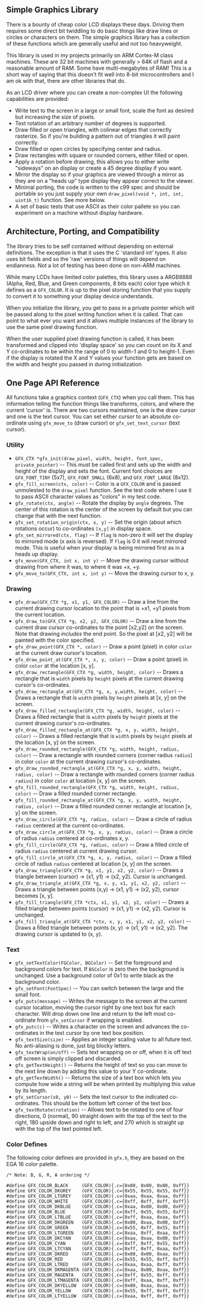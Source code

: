 Simple Graphics Library
-----------------------

There is a bounty of cheap color LCD displays these days. Driving them
requires some direct bit twiddling to do basic things like draw lines
or circles or characters on them. The simple graphics library has a
collection of these functions which are generally useful and not too
heavyweight.

This library is used in my projects primarily on ARM Cortex-M class
machines. These are 32 bit machines with generally > 64K of flash and
a reasonable amount of RAM. Some have multi-megabytes of RAM! This is
a short way of saying that this doesn't fit well into 8-bit
microcontrollers and I am ok with that, there are other libraries that
do.

As an LCD driver where you can create a non-complex UI the following
capabilities are provided:

 * Write text to the screen in a large or small font, scale the
   font as desired but increasing the size of pixels.
 * Text rotation of an arbitrary number of degrees is supported.
 * Draw filled or open triangles, with colinear edges that correctly
   rasterize. So if you're building a pattern out of triangles it will
   paint correctly.
 * Draw filled or open circles by specifying center and radius.
 * Draw rectangles with square or rounded corners, either filled or
   open.
 * Apply a rotation before drawing, this allows you to either write
   "sideways" on an display or create a 45 degree display if you want.
 * Mirror the display so if your graphics are viewed through a mirror
   as they are on a "heads up" type display they appear correct to
   the viewer.
 * Minimal porting, the code is written to the c99 spec and should be
   portable so you just supply your own
   `draw_pixel(void *, int, int, uint16_t)` function. See more below.
 * A set of basic tests that use ASCII as their color pallete so you
   can experiment on a machine without display hardware.

## Architecture, Porting, and Compatibility

The library tries to be self contained without depending on external
definitions. The exception is that it uses the C 'standard int' types.
It also uses bit fields and so the 'raw' versions of things will depend
on endianness. Not a lot of testing has been done on non-ARM machines.

While many LCDs have limited color palettes, this library uses a
ARGB8888 (Alpha, Red, Blue, and Green components, 8 bits each) color
type which it defines as a `GFX_COLOR`. It is up to the pixel storing
function that you supply to convert it to something your display device
understands.

When you initialize the library, you get to pass in a private pointer
which will be passed along to the pixel writing function when it is
called. That can point to what ever you want and it allows multiple
instances of the library to use the same pixel drawing function.

When the user supplied pixel drawing function is called, it has been
transformed and clipped into 'display space' so you can count on its
X and Y co-ordinates to be within the range of 0 to width-1 and 0 to
height-1. Even if the display is rotated the X and Y values your function
gets are based on the width and height you passed in during initialization.

## One Page API Reference

All functions take a graphics context (`GFX_CTX`) when you call them.
This has information telling the function things like transforms, colors,
and where the current 'cursor' is. There are two cursors maintained, one
is the draw cursor and one is the text cursor. You can set either cursor
to an absolute co-ordinate using `gfx_move_to` (draw cursor) or 
`gfx_set_text_cursor` (text cursor).

### Utility
  * `GFX_CTX *gfx_init(draw_pixel, width, height, font_spec, private_pointer)` -- This must be
	called first and sets up the width and height of the display and
	sets the font. Current font choices are `GFX_FONT_TINY` (5x7),
	`GFX_FONT_SMALL` (6x8), and `GFX_FONT_LARGE` (8x12).
  * `gfx_fill_screen(ctx, color)` -- Color is a `GFX_COLOR` and is passed
	unmolested to the `draw_pixel` function. See the test code where
	I use it to pass ASCII character values as "colors" in my
	test code.
  * `gfx_rotate(ctx, angle)` -- Rotate the display by `angle` degrees.
    The center of this rotation is the center of the screen by default
	but you can change that with the next function.
  * `gfx_set_rotation_origin(ctx, x, y)` -- Set the origin (about which
	rotations occur) to co-ordinates `[x,y]` in display space.
  * `gfx_set_mirrored(ctx, flag)` -- If `flag` is non-zero it will set
	the display to mirrored mode (x axis is reversed). If `flag` is 0
	it will reset mirrored mode. This is useful when your
	display is being mirrored first as in a heads up display.
  * `gfx_move(GFX_CTX, int x, int y)` -- Move the drawing cursor without
    drawing from where it was, to where it was +x, +y.
  * `gfx_move_to(GFX_CTX, int x, int y)` -- Move the drawing cursor to
     x, y.

### Drawing
  * `gfx_draw(GFX_CTX *g, x1, y1, GFX_COLOR)` -- Draw a line from
	the current drawing cursor location to the point that is +x1, +y1
	pixels from the current location.
  * `gfx_draw_to(GFX_CTX *g, x2, y2, GFX_COLOR)` -- Draw a line from
	the current draw cursor co-ordinates to the point [x2,y2] on the
	screen. Note that drawing _includes_ the end point. So the pixel
	at [x2, y2] will be painted with the color specified.
  * `gfx_draw_point(GFX_CTX *, color)` -- Draw a point (pixel) in color 
	`color` at the current draw cursor's location.
  * `gfx_draw_point_at(GFX_CTX *, x, y, color)` -- Draw a point 
	 (pixel) in color `color` at the location [x, y].
  * `gfx_draw_rectangle(GFX_CTX *g, width, height, color)` -- Draws a
	rectangle that is `width` pixels by `height` pixels at the current
	drawing cursor's co-ordinates. 
  * `gfx_draw_rectangle_at(GFX_CTX *g, x, y,width, height, color)` -- Draws a
	rectangle that is `width` pixels by `height` pixels at [x, y] on the
	screen.
  * `gfx_draw_filled_rectangle(GFX_CTX *g, width, height, color)` -- Draws
	a filled rectangle that is `width` pixels by `height` pixels at the 
	current drawing cursor's co-ordinates.
  * `gfx_draw_filled_rectangle_at(GFX_CTX *g, x, y, width, height, color)` -- Draws
	a filled rectangle that is `width` pixels by `height` pixels at the 
	location [x, y] on the screen.
  * `gfx_draw_rounded_rectangle(GFX_CTX *g, width, height, radius, color)` --
	Draw a rectangle with rounded corners (corner radius `radius`) in color
	`color` at the current drawing cursor's co-ordinates.
  * `gfx_draw_rounded_rectangle_at(GFX_CTX *g, x, y, width, height, radius, color)` --
	Draw a rectangle with rounded corners (corner radius `radius`) in color
	`color` at location [x, y] on the screen.
  * `gfx_fill_rounded_rectangle(GFX_CTX *g, width, height, radius, color)` --
	Draw a filled rounded corner rectangle.
  * `gfx_fill_rounded_rectangle_at(GFX_CTX *g, x, y, width, height, radius, color)` --
	Draw a filled rounded corner rectangle at location [x, y] on the screen.
  * `gfx_draw_circle(GFX_CTX *g, radius, color)` -- Draw a circle of radius
	`radius` centered at the current co-ordinates.
  * `gfx_draw_circle_at(GFX_CTX *g, x, y, radius, color)` -- Draw a circle 
	of radius `radius` centered at co-ordinates x, y.
  * `gfx_fill_circle(GFX_CTX *g, radius, color)` -- Draw a filled circle
	of radius `radius` centered at current drawing cursor.
  * `gfx_fill_circle_at(GFX_CTX *g, x, y, radius, color)` -- Draw a filled 
	circle of radius `radius` centered at location [x, y] on the screen.
  * `gfx_draw_triangle(GFX_CTX *g, x1, y1, x2, y2, color)` -- Draws a 
	triangle between (cursor) -> (x1, y1) -> (x2, y2). Cursor is unchanged.
  * `gfx_draw_triangle_at(GFX_CTX *g, x, y, x1, y1, x2, y2, color)` -- Draws
	a triangle between points (x,y) -> (x1, y1) -> (x2, y2), cursor becomes
	[x, y].
  * `gfx_fill_triangle(GFX_CTX *ctx, x1, y1, x2, y2, color)` -- Draws a 
	filled triangle between points (cursor) -> (x1, y1) -> (x2, y2). Cursor
	is unchanged.
  * `gfx_fill_triangle_at(GFX_CTX *ctx, x, y, x1, y1, x2, y2, color)` -- 
	Draws a filled triangle between points (x, y) -> (x1, y1) -> (x2, y2).
	The drawing cursor is updated to (x, y).

### Text
  * `gfx_setTextColor(FGColor, BGColor)` -- Set the foreground and
	background colors for text. If `BGColor` is zero then the 
    background is unchanged. Use a background color of 0x1 to write
    black as the background color.
  * `gfx_setFont(FontSpec)` -- You can switch between the large and
    the small font.
  * `gfx_puts(message)` -- Writes the message to the screen at the
	current cursor location, moving the cursor right by one text
	box for each character. Will drop down one line and return to
	the left most co-ordinate from `gfx_setCursor` if wrapping is
	enabled.
  * `gfx_putc(c)` -- Writes a character on the screen and advances
	the co-ordinates in the text cursor by one text box position.
  * `gfx_textSize(size)` -- Applies an integer scaling value to all
    future text. No anti-aliasing is done, just big blocky letters.
  * `gfx_textWrap(on/off)` -- Sets text wrapping on or off, when
    it is off text off screen is simply clipped and discarded.
  * `gfx_getTextHeight()` -- Returns the height of text so you can
    move to the next line down by adding this value to your Y
	co-ordinate.
  * `gfx_getTextWidth()` -- Returns the size of a text box which
	lets you compute how wide a string will be when printed by
	multiplying this value by its length.
  * `gfx_setCursor(x0, y0)` -- Sets the text cursor to the indicated
	co-ordinates. This should be the bottom left corner of the text
	box.
  * `gfx_textRotate(rotation)` -- Allows text to be rotated to one
	of four directions, 0 (normal), 90 straight down with the top
	of the text to the right, 180 upside down and right to left,
	and 270 which is straight up with the top of the text pointed
	left.



### Color Defines

The following color defines are provided in `gfx.h`, they are based
on the EGA 16 color palette.

```
/* Note: B, G, R, A ordering */ 

#define GFX_COLOR_BLACK		(GFX_COLOR){.c={0x00, 0x00, 0x00, 0xff}}
#define GFX_COLOR_DKGREY	(GFX_COLOR){.c={0x55, 0x55, 0x55, 0xff}}
#define GFX_COLOR_LTGREY	(GFX_COLOR){.c={0xaa, 0xaa, 0xaa, 0xff}}
#define GFX_COLOR_WHITE		(GFX_COLOR){.c={0xff, 0xff, 0xff, 0xff}}
#define GFX_COLOR_DKBLUE	(GFX_COLOR){.c={0xaa, 0x00, 0x00, 0xFF}}
#define GFX_COLOR_BLUE		(GFX_COLOR){.c={0xff, 0x55, 0x55, 0xff}}
#define GFX_COLOR_LTBLUE	(GFX_COLOR){.c={0xff, 0xaa, 0xaa, 0xff}}
#define GFX_COLOR_DKGREEN	(GFX_COLOR){.c={0x00, 0xaa, 0x00, 0xff}}
#define GFX_COLOR_GREEN		(GFX_COLOR){.c={0x55, 0xff, 0x55, 0xff}}
#define GFX_COLOR_LTGREEN	(GFX_COLOR){.c={0xaa, 0xff, 0xaa, 0xff}}
#define GFX_COLOR_DKCYAN	(GFX_COLOR){.c={0xaa, 0xaa, 0x00, 0xff}}
#define GFX_COLOR_CYAN		(GFX_COLOR){.c={0xff, 0xff, 0x55, 0xff}}
#define GFX_COLOR_LTCYAN	(GFX_COLOR){.c={0xff, 0xff, 0xaa, 0xff}}
#define GFX_COLOR_DKRED		(GFX_COLOR){.c={0x00, 0x00, 0xaa, 0xff}}
#define GFX_COLOR_RED		(GFX_COLOR){.c={0x55, 0x55, 0xff, 0xff}}
#define GFX_COLOR_LTRED		(GFX_COLOR){.c={0xaa, 0xaa, 0xff, 0xff}}
#define GFX_COLOR_DKMAGENTA	(GFX_COLOR){.c={0xaa, 0x00, 0xaa, 0xff}}
#define GFX_COLOR_MAGENTA	(GFX_COLOR){.c={0xff, 0x55, 0xff, 0xff}}
#define GFX_COLOR_LTMAGENTA	(GFX_COLOR){.c={0xff, 0xaa, 0xff, 0xff}}
#define GFX_COLOR_DKYELLOW	(GFX_COLOR){.c={0x00, 0xaa, 0xaa, 0xff}}
#define GFX_COLOR_YELLOW	(GFX_COLOR){.c={0x55, 0xff, 0xff, 0xff}}
#define GFX_COLOR_LTYELLOW	(GFX_COLOR){.c={0xaa, 0xff, 0xff, 0xff}}
```
